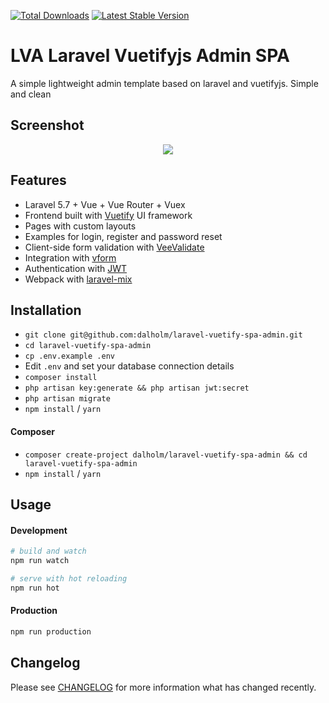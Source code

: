 <a href="https://packagist.org/packages/dalholm/laravel-vuetify-spa-admin"><img src="https://poser.pugx.org/dalholm/laravel-vuetify-spa-admin/d/total.svg" alt="Total Downloads"></a>
<a href="https://packagist.org/packages/dalholm/laravel-vuetify-spa-admin"><img src="https://poser.pugx.org/dalholm/laravel-vuetify-spa-admin/v/stable.svg" alt="Latest Stable Version"></a>

# LVA Laravel Vuetifyjs Admin SPA 

A simple lightweight admin template based on laravel and vuetifyjs. Simple and clean

## Screenshot
<p align="center">
<img src="https://i.imgur.com/HIaxKmn.png">
</p>

## Features

- Laravel 5.7 + Vue + Vue Router + Vuex
- Frontend built with [Vuetify](https://github.com/vuetifyjs/vuetify) UI framework
- Pages with custom layouts 
- Examples for login, register and password reset
- Client-side form validation with [VeeValidate](https://github.com/baianat/vee-validate)
- Integration with [vform](https://github.com/cretueusebiu/vform)
- Authentication with [JWT](https://github.com/tymondesigns/jwt-auth)
- Webpack with [laravel-mix](https://github.com/JeffreyWay/laravel-mix)

## Installation
- `git clone git@github.com:dalholm/laravel-vuetify-spa-admin.git`
- `cd laravel-vuetify-spa-admin`
- `cp .env.example .env`
- Edit `.env` and set your database connection details
- `composer install`
- `php artisan key:generate && php artisan jwt:secret`
- `php artisan migrate`
- `npm install` / `yarn`

#### Composer
- `composer create-project dalholm/laravel-vuetify-spa-admin && cd laravel-vuetify-spa-admin`
- `npm install` / `yarn`

## Usage

#### Development

```bash
# build and watch
npm run watch

# serve with hot reloading
npm run hot
```

#### Production

```bash
npm run production
```

## Changelog
Please see [CHANGELOG](CHANGELOG.md) for more information what has changed recently.

